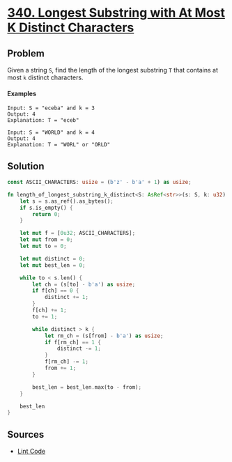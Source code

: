 # [340. Longest Substring with At Most K Distinct Characters](https://leetcode.com/problems/longest-substring-with-at-most-k-distinct-characters/)

## Problem

Given a string `S`, find the length of the longest substring `T` that contains at most `k` distinct characters.

#### Examples

```text
Input: S = "eceba" and k = 3
Output: 4
Explanation: T = "eceb"
```

```text
Input: S = "WORLD" and k = 4
Output: 4
Explanation: T = "WORL" or "ORLD"
```

## Solution

```rust
const ASCII_CHARACTERS: usize = (b'z' - b'a' + 1) as usize;

fn length_of_longest_substring_k_distinct<S: AsRef<str>>(s: S, k: u32) -> usize {
    let s = s.as_ref().as_bytes();
    if s.is_empty() {
        return 0;
    }

    let mut f = [0u32; ASCII_CHARACTERS];
    let mut from = 0;
    let mut to = 0;

    let mut distinct = 0;
    let mut best_len = 0;

    while to < s.len() {
        let ch = (s[to] - b'a') as usize;
        if f[ch] == 0 {
            distinct += 1;
        }
        f[ch] += 1;
        to += 1;

        while distinct > k {
            let rm_ch = (s[from] - b'a') as usize;
            if f[rm_ch] == 1 {
                distinct -= 1;
            }
            f[rm_ch] -= 1;
            from += 1;
        }

        best_len = best_len.max(to - from);
    }

    best_len
}
```

## Sources

* [Lint Code](https://www.lintcode.com/problem/longest-substring-with-at-most-k-distinct-characters)